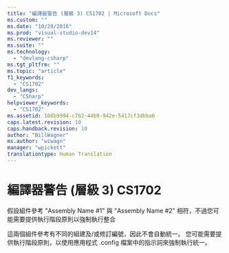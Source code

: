 ```yaml
---
title: "編譯器警告 (層級 3) CS1702 | Microsoft Docs"
ms.custom: ""
ms.date: "10/29/2016"
ms.prod: "visual-studio-dev14"
ms.reviewer: ""
ms.suite: ""
ms.technology: 
  - "devlang-csharp"
ms.tgt_pltfrm: ""
ms.topic: "article"
f1_keywords: 
  - "CS1702"
dev_langs: 
  - "CSharp"
helpviewer_keywords: 
  - "CS1702"
ms.assetid: 106b9994-c762-44b9-942e-5417cf3dbbab
caps.latest.revision: 10
caps.handback.revision: 10
author: "BillWagner"
ms.author: "wiwagn"
manager: "wpickett"
translationtype: Human Translation
---
```

# 編譯器警告 (層級 3) CS1702
假設組件參考 "Assembly Name \#1" 與 "Assembly Name \#2" 相符，不過您可能需要提供執行階段原則以強制執行整合  
  
 這兩個組件參考有不同的組建及\/或修訂編號，因此不會自動統一。 您可能需要提供執行階段原則，以使用應用程式 .config 檔案中的指示詞來強制執行統一。